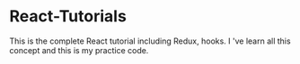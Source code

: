 # React-Tutorials
This is the complete React tutorial including Redux, hooks.
I 've learn all this concept and this is my practice code.
